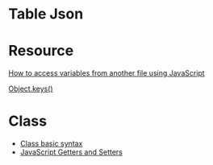 # Table Json

# Resource    
[How to access variables from another file using JavaScript](https://www.geeksforgeeks.org/how-to-access-variables-from-another-file-using-javascript/)

[Object.keys()](https://developer.mozilla.org/en-US/docs/Web/JavaScript/Reference/Global_Objects/Object/keys)

# Class
* [Class basic syntax](https://javascript.info/class)
* [JavaScript Getters and Setters](https://www.javascripttutorial.net/es6/javascript-getters-and-setters/)